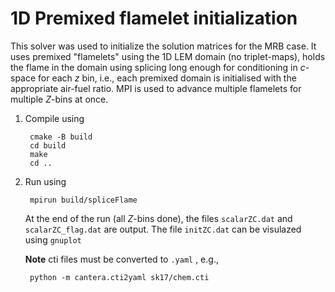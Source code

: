 # 1D Premixed flamelet initialization

This solver was used to initialize the solution matrices for the MRB case. It
uses premixed "flamelets" using the 1D LEM domain (no triplet-maps), holds the
flame in the domain using splicing long enough for conditioning in *c*-space for
each *z* bin, i.e., each premixed domain is initialised with the appropriate
air-fuel ratio. MPI is used to advance multiple flamelets for multiple *Z*-bins
at once.

1. Compile using 
        
        cmake -B build
        cd build
        make
        cd ..

2. Run using 
    
        mpirun build/spliceFlame

    At the end of the run (all *Z*-bins done), the files `scalarZC.dat` and
    `scalarZC_flag.dat` are output. The file `initZC.dat` can be visulazed using `gnuplot`

    **Note** cti files must be converted to `.yaml` , e.g., 

        python -m cantera.cti2yaml sk17/chem.cti 


